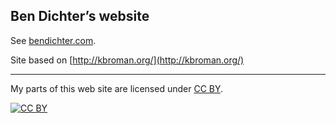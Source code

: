 ## Ben Dichter&rsquo;s website

See [bendichter.com](http://bendichter.com).

Site based on [http://kbroman.org/](http://kbroman.org/)

---

My parts of this web site are licensed under
[CC BY](http://creativecommons.org/licenses/by/3.0/).

[![CC BY](http://i.creativecommons.org/l/by/3.0/88x31.png)](http://creativecommons.org/licenses/by/3.0/)
